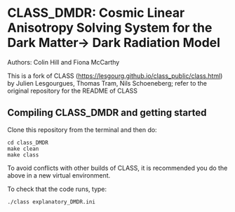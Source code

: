 CLASS_DMDR: Cosmic Linear Anisotropy Solving System for the Dark Matter-> Dark Radiation Model
==============================================

Authors: Colin Hill and Fiona McCarthy

This is a fork of CLASS (https://lesgourg.github.io/class_public/class.html) by 
Julien Lesgourgues, Thomas Tram, Nils Schoeneberg; refer to the original repository
for the README of CLASS


Compiling CLASS_DMDR and getting started
-----------------------------------

Clone this repository from the terminal and then do:

    cd class_DMDR
    make clean
    make class

To avoid conflicts with other builds of CLASS, it is recommended you do the above in a new 
virtual environment.

To check that the code runs, type:

    ./class explanatory_DMDR.ini


